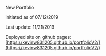 New Portfolio

initiated as of 07/12/2019

Last update: 11/21/2019

Deployed site on github pages: [https://kevinw831205.github.io/portfolioV2/](https://kevinw831205.github.io/portfolioV2/)
